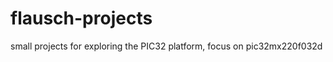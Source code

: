 flausch-projects
================

small projects for exploring the PIC32 platform, focus on pic32mx220f032d